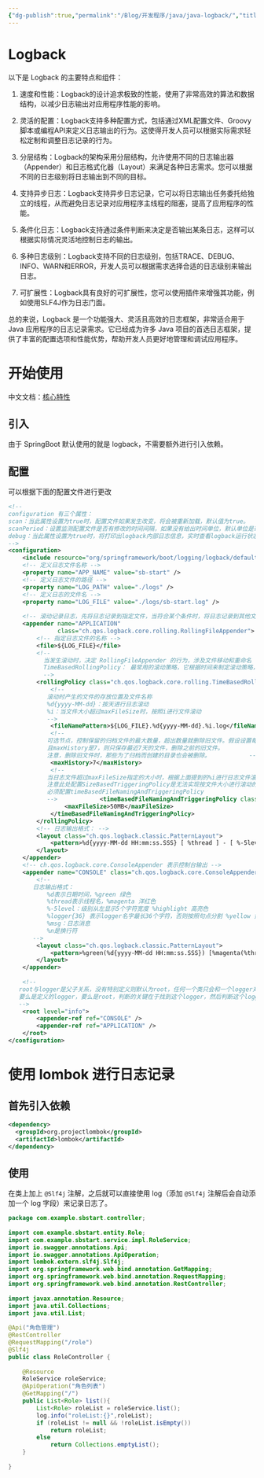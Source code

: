 ```yaml
---
{"dg-publish":true,"permalink":"/Blog/开发程序/java/java-logback/","title":"Spring Boot 整合 Logback","tags":["java"],"noteIcon":"1","created":"2023-05-28T13:40:53+08:00","updated":""}
---
```



# Logback 

以下是 Logback 的主要特点和组件：

1. 速度和性能：Logback的设计追求极致的性能，使用了非常高效的算法和数据结构，以减少日志输出对应用程序性能的影响。
    
2. 灵活的配置：Logback支持多种配置方式，包括通过XML配置文件、Groovy脚本或编程API来定义日志输出的行为。这使得开发人员可以根据实际需求轻松定制和调整日志记录的行为。
    
3. 分层结构：Logback的架构采用分层结构，允许使用不同的日志输出器（Appender）和日志格式化器（Layout）来满足各种日志需求。您可以根据不同的日志级别将日志输出到不同的目标。
    
4. 支持异步日志：Logback支持异步日志记录，它可以将日志输出任务委托给独立的线程，从而避免日志记录对应用程序主线程的阻塞，提高了应用程序的性能。
    
5. 条件化日志：Logback支持通过条件判断来决定是否输出某条日志，这样可以根据实际情况灵活地控制日志的输出。
    
6. 多种日志级别：Logback支持不同的日志级别，包括TRACE、DEBUG、INFO、WARN和ERROR，开发人员可以根据需求选择合适的日志级别来输出日志。
    
7. 可扩展性：Logback具有良好的可扩展性，您可以使用插件来增强其功能，例如使用SLF4J作为日志门面。
    

总的来说，Logback 是一个功能强大、灵活且高效的日志框架，非常适合用于 Java 应用程序的日志记录需求。它已经成为许多 Java 项目的首选日志框架，提供了丰富的配置选项和性能优势，帮助开发人员更好地管理和调试应用程序。

# 开始使用

中文文档：[核心特性](https://springdoc.cn/spring-boot/features.html#features.logging)

## 引入

由于 SpringBoot 默认使用的就是 logback，不需要额外进行引入依赖。


## 配置

可以根据下面的配置文件进行更改

```xml
<!--  
configuration 有三个属性：  
scan：当此属性设置为true时，配置文件如果发生改变，将会被重新加载，默认值为true。  
scanPeriod：设置监测配置文件是否有修改的时间间隔，如果没有给出时间单位，默认单位是毫秒当scan为true时，此属性生效。默认的时间间隔为1分钟。  
debug：当此属性设置为true时，将打印出logback内部日志信息，实时查看logback运行状态。默认值为false。  
-->  
<configuration>  
    <include resource="org/springframework/boot/logging/logback/defaults.xml" />  
    <!-- 定义日志文件名称 -->  
    <property name="APP_NAME" value="sb-start" />  
    <!-- 定义日志文件的路径 -->  
    <property name="LOG_PATH" value="./logs" />  
    <!-- 定义日志的文件名 -->  
    <property name="LOG_FILE" value="./logs/sb-start.log" />  
  
    <!-- 滚动记录日志，先将日志记录到指定文件，当符合某个条件时，将日志记录到其他文件 -->  
    <appender name="APPLICATION"  
              class="ch.qos.logback.core.rolling.RollingFileAppender">  
        <!-- 指定日志文件的名称 -->  
        <file>${LOG_FILE}</file>  
        <!--  
          当发生滚动时，决定 RollingFileAppender 的行为，涉及文件移动和重命名  
          TimeBasedRollingPolicy： 最常用的滚动策略，它根据时间来制定滚动策略，既负责滚动也负责触发滚动。  
          -->  
        <rollingPolicy class="ch.qos.logback.core.rolling.TimeBasedRollingPolicy">  
            <!--  
           滚动时产生的文件的存放位置及文件名称  
           %d{yyyy-MM-dd}：按天进行日志滚动  
           %i：当文件大小超过maxFileSize时，按照i进行文件滚动  
           -->  
            <fileNamePattern>${LOG_FILE}.%d{yyyy-MM-dd}.%i.log</fileNamePattern>  
            <!--  
           可选节点，控制保留的归档文件的最大数量，超出数量就删除旧文件。假设设置每天滚动，  
           且maxHistory是7，则只保存最近7天的文件，删除之前的旧文件。  
           注意，删除旧文件时，那些为了归档而创建的目录也会被删除。           -->  
            <maxHistory>7</maxHistory>  
            <!--  
           当日志文件超过maxFileSize指定的大小时，根据上面提到的%i进行日志文件滚动  
           注意此处配置SizeBasedTriggeringPolicy是无法实现按文件大小进行滚动的，  
           必须配置timeBasedFileNamingAndTriggeringPolicy  
           -->            <timeBasedFileNamingAndTriggeringPolicy class="ch.qos.logback.core.rolling.SizeAndTimeBasedFNATP">  
                <maxFileSize>50MB</maxFileSize>  
            </timeBasedFileNamingAndTriggeringPolicy>  
        </rollingPolicy>  
        <!-- 日志输出格式： -->  
        <layout class="ch.qos.logback.classic.PatternLayout">  
            <pattern>%d{yyyy-MM-dd HH:mm:ss.SSS} [ %thread ] - [ %-5level ] [ %logger{50} : %line ] - %msg%n</pattern>  
        </layout>  
    </appender>  
    <!-- ch.qos.logback.core.ConsoleAppender 表示控制台输出 -->  
    <appender name="CONSOLE" class="ch.qos.logback.core.ConsoleAppender">  
        <!--  
       日志输出格式：  
           %d表示日期时间，%green 绿色  
           %thread表示线程名，%magenta 洋红色  
           %-5level：级别从左显示5个字符宽度 %highlight 高亮色  
           %logger{36} 表示logger名字最长36个字符，否则按照句点分割 %yellow 黄色  
           %msg：日志消息  
           %n是换行符  
       -->  
        <layout class="ch.qos.logback.classic.PatternLayout">  
            <pattern>%green(%d{yyyy-MM-dd HH:mm:ss.SSS}) [%magenta(%thread)] %highlight(%-5level) %yellow(%logger{36}): %msg%n</pattern>  
        </layout>  
    </appender>  
  
    <!--  
   root与logger是父子关系，没有特别定义则默认为root，任何一个类只会和一个logger对应，  
   要么是定义的logger，要么是root，判断的关键在于找到这个logger，然后判断这个logger的appender和level。  
   -->  
    <root level="info">  
        <appender-ref ref="CONSOLE" />  
        <appender-ref ref="APPLICATION" />  
    </root>  
</configuration>

```

#  使用 lombok 进行日志记录

## 首先引入依赖

```xml
<dependency>
  <groupId>org.projectlombok</groupId>
  <artifactId>lombok</artifactId>
</dependency>

```

## 使用

在类上加上 `@Slf4j` 注解，之后就可以直接使用 log（添加 `@Slf4j` 注解后会自动添加一个 log 字段）来记录日志了。

```java
package com.example.sbstart.controller;  
  
import com.example.sbstart.entity.Role;  
import com.example.sbstart.service.impl.RoleService;  
import io.swagger.annotations.Api;  
import io.swagger.annotations.ApiOperation;  
import lombok.extern.slf4j.Slf4j;  
import org.springframework.web.bind.annotation.GetMapping;  
import org.springframework.web.bind.annotation.RequestMapping;  
import org.springframework.web.bind.annotation.RestController;  
  
import javax.annotation.Resource;  
import java.util.Collections;  
import java.util.List;  
  
@Api("角色管理")  
@RestController  
@RequestMapping("/role")  
@Slf4j  
public class RoleController {  
  
    @Resource  
    RoleService roleService;  
    @ApiOperation("角色列表")  
    @GetMapping("/")  
    public List<Role> list(){  
        List<Role> roleList = roleService.list();  
        log.info("roleList:{}",roleList);  
        if (roleList != null && !roleList.isEmpty())  
            return roleList;  
        else  
            return Collections.emptyList();  
    }  
  
}
```